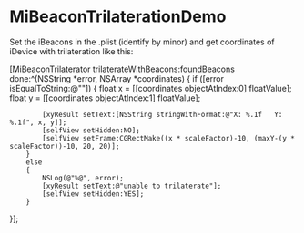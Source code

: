 MiBeaconTrilaterationDemo
=========================

Set the iBeacons in the .plist (identify by minor) and get coordinates of iDevice with trilateration like this:

[MiBeaconTrilaterator trilaterateWithBeacons:foundBeacons done:^(NSString *error, NSArray *coordinates) {
        if ([error isEqualToString:@""])
        {
            float x = [[coordinates objectAtIndex:0] floatValue];
            float y = [[coordinates objectAtIndex:1] floatValue];
            
            [xyResult setText:[NSString stringWithFormat:@"X: %.1f   Y: %.1f", x, y]];
            [selfView setHidden:NO];
            [selfView setFrame:CGRectMake((x * scaleFactor)-10, (maxY-(y * scaleFactor))-10, 20, 20)];
        }
        else
        {
            NSLog(@"%@", error);
            [xyResult setText:@"unable to trilaterate"];
            [selfView setHidden:YES];
        }
}];
